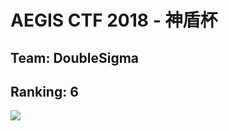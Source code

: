# AEGIS CTF 2018 - 神盾杯
## Team: DoubleSigma
## Ranking: 6
![](https://github.com/ssspeedgit00/CTF/blob/master/2018/aegis/scoreboard.png)
